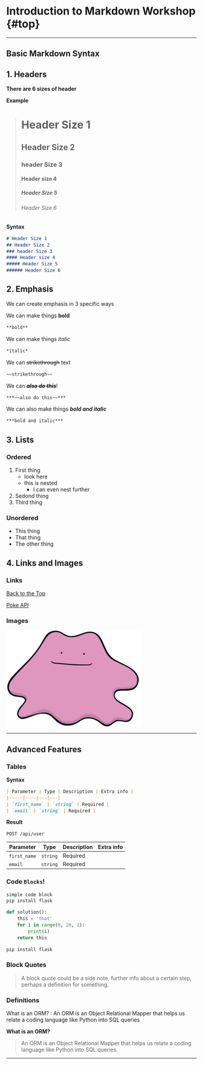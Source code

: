 # Introduction to Markdown Workshop {#top}
---
## Basic Markdown Syntax

## 1. Headers

**There are 6 sizes of header**

**Example**
> # Header Size 1
> ## Header Size 2
> ### header Size 3
> #### Header size 4
> ##### Header Size 5
> ###### Header Size 6

**Syntax**

```md
# Header Size 1
## Header Size 2
### header Size 3
#### Header size 4
##### Header Size 5
###### Header Size 6
```


## 2. Emphasis

We can create emphasis in 3 specific ways

We can make things **bold**

```md
**bold**
```


We can make things *italic*
```md
*italic*
```

We can ~~strikethrough~~ text

```md
~~strikethrough~~
```


We can ***~~also do this~~***!

```md
***~~also do this~~***
```

We can also make things ***bold and italic***

```md
***bold and italic***
```


## 3. Lists

### Ordered

1. First thing
    - look here
    - this is nested
        - I can even nest further
1. Sedond thing
1. Third thing

### Unordered

- This thing
- That thing
- The other thing

## 4. Links and Images

### Links

[Back to the Top](#top "This takes you to the top of the page!")

[Poke API](https://pokeapi.co/ "This takes you to the Poke API Documentation")

### Images

![Ditto](https://raw.githubusercontent.com/PokeAPI/sprites/master/sprites/pokemon/other/dream-world/132.svg "Ditto")


---

## Advanced Features

### Tables

**Syntax**

```md
| Parameter | Type | Description | Extra info |
|-----|----|---|---|
| `first_name` | `string` | Required |
| `email` | `string` | Required |
```

**Result**

```http
POST /api/user
```

| Parameter | Type | Description | Extra info |
|------|---|---|---|
| `first_name` | `string` | Required |
| `email` | `string` | Required |


### Code `Blocks`!

```
simple code block
pip install flask
```

```python
def solution():
    this = 'that'
    for i in range(0, 20, 2):
        print(i)
    return this
```

```bash
pip install flask
```

### Block Quotes

> A block quote could be a side note, further info about a certain step, perhaps a definition for something.


### Definitions

What is an ORM?
: An ORM is an Object Relational Mapper that helps us relate a coding language like Python into SQL queries

**What is an ORM?**
> An ORM is an Object Relational Mapper that helps us relate a coding language like Python into SQL queries.

---